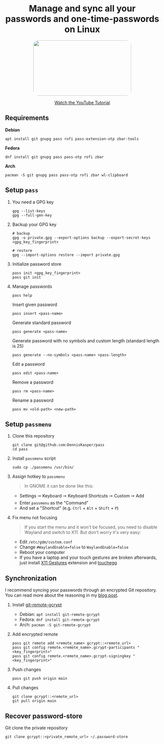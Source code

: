 <div align="center">
  <h1>Manage and sync all your passwords and one-time-passwords on Linux</h1>
  <a href="https://youtu.be/CwHCPvuJKgE">
    <img width="320px" height="180px" src="https://img.youtube.com/vi/CwHCPvuJKgE/mqdefault.jpg" style="border-radius: 1rem;" />
    <p>Watch the YouTube Tutorial</p>
  </a>
</div>

## Requirements

**Debian**

```console
apt install git gnupg pass rofi pass-extension-otp zbar-tools
```

**Fedora**

```console
dnf install git gnupg pass pass-otp rofi zbar
```

**Arch**

```console
pacman -S git gnupg pass pass-otp rofi zbar wl-clipboard
```

## Setup `pass`

1. You need a GPG key

   ```console
   gpg --list-keys
   gpg --full-gen-key
   ```

2. Backup your GPG key

   ```console
   # backup
   gpg -o private.gpg --export-options backup --export-secret-keys <gpg_key_fingerprint>

   # restore
   gpg --import-options restore --import private.gpg
   ```

3. Initialize password store

   ```console
   pass init <gpg_key_fingerprint>
   pass git init
   ```

4. Manage passwords

   ```console
   pass help
   ```

   Insert given password

   ```console
   pass insert <pass-name>
   ```

   Generate standard password

   ```console
   pass generate <pass-name>
   ```

   Generate password with no symbols and custom length (standard length is 25)

   ```console
   pass generate --no-symbols <pass-name> <pass-length>
   ```

   Edit a password

   ```console
   pass edit <pass-name>
   ```

   Remove a password

   ```console
   pass rm <pass-name>
   ```

   Rename a password

   ```console
   pass mv <old-path> <new-path>
   ```

## Setup `passmenu`

1. Clone this repository

   ```console
   git clone git@github.com:DennisKasper/pass
   cd pass
   ```

2. Install `passmenu` script

   ```console
   sudo cp ./passmenu /usr/bin/
   ```

3. Assign hotkey to `passmenu`

   > In GNOME it can be done like this:

   - Settings 🠖 Keyboard 🠖 Keyboard Shortcuts 🠖 Custom 🠖 Add
   - Enter `passmenu` as the "Command"
   - And set a "Shortcut" (e.g. `Ctrl` + `Alt` + `Shift` + `P`)

4. Fix menu not focusing

   > If you start the menu and it won't be focused, you need to disable Wayland and switch to X11. But don't worry it's very easy:

   - Edit `/etc/gdm/custom.conf`
   - Change `#WaylandEnable=false` to `WaylandEnable=false`
   - Reboot your computer
   - If you have a laptop and your touch gestures are broken afterwards, just install [X11 Gestures](https://extensions.gnome.org/extension/4033/x11-gestures) extension and [touchegg](https://github.com/JoseExposito/touchegg#installation)

## Synchronization

I recommend syncing your passwords through an encrypted Git repository. You can read more about the reasoning in my [blog post](https://flolu.de/blog/linux-password-manager-and-sync).

1. Install [git-remote-gcrypt](https://spwhitton.name/tech/code/git-remote-gcrypt)

   - Debian: `apt install git-remote-gcrypt`
   - Fedora: `dnf install git-remote-gcrypt`
   - Arch: `pacman -S git-remote-gcrypt`

2. Add encrypted remote

   ```console
   pass git remote add <remote_name> gcrypt::<remote_url>
   pass git config remote.<remote_name>.gcrypt-participants "<key_fingerprint>"
   pass git config remote.<remote_name>.gcrypt-signingkey "<key_fingerprint>"
   ```

3. Push changes

   ```console
   pass git push origin main
   ```

4. Pull changes

   ```console
   git clone gcrypt::<remote_url>
   git pull origin main
   ```

## Recover password-store

Git clone the private repository

```console
git clone gcrypt::<private_remote_url> ~/.password-store
```
